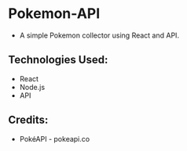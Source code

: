 # Pokemon-API

* A simple Pokemon collector using React and API.

## Technologies Used:

* React
* Node.js
* API

## Credits:

* PokéAPI - pokeapi.co
